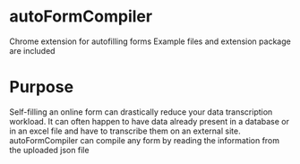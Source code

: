 # autoFormCompiler
Chrome extension for autofilling forms
Example files and extension package are included

# Purpose
Self-filling an online form can drastically reduce your data transcription workload. It can often happen to have data already present in a database or in an excel file and have to transcribe them on an external site.
autoFormCompiler can compile any form by reading the information from the uploaded json file

